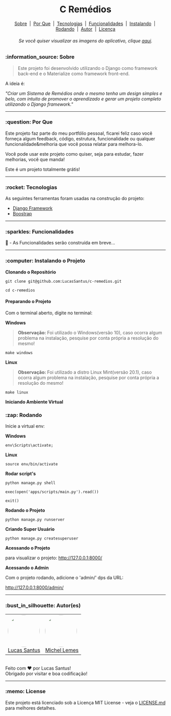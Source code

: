 <h1 align="center">C Remédios</h1>

<p align="center">
	<a href="#sobre">Sobre</a> &nbsp;|&nbsp;
	<a href="#porque">Por Que</a> &nbsp;|&nbsp;
	<a href="#tecnologias">Tecnologias</a> &nbsp;|&nbsp;
	<a href="#funcionalidades">Funcionalidades</a> &nbsp;|&nbsp;
	<a href="#instalando">Instalando</a> &nbsp;|&nbsp;
	<a href="#rodando">Rodando</a> &nbsp;|&nbsp;
	<a href="#autor">Autor</a> &nbsp;|&nbsp;
	<a href="#license">Licença</a>
</p>

<h6 align="center"> 
	Se você quiser visualizar as imagens do aplicativo, clique <a href="github/images/README.md">aqui</a>.
</h6>

<h3 id="sobre">:information_source: Sobre</h3>

> Este projeto foi desenvolvido utilizando o Django como framework back-end e o Materialize como framework front-end. 

A ideia é:

_"Criar um Sistema de Remédios onde o mesmo tenha um design simples e belo, com intuito de promover o aprendizado e gerar um projeto completo utilizando o Django framework."_

--------------------------------------------------------------------------------------

<h3 id="porque">:question: Por Que</h3>

Este projeto faz parte do meu portfólio pessoal, ficarei feliz caso você forneça algum feedback, código, estrutura, funcionalidade ou qualquer funcionalidade&melhoria que você possa relatar para melhora-lo.

Você pode usar este projeto como quiser, seja para estudar, fazer melhorias, você que manda!

Este é um projeto totalmente grátis!

--------------------------------------------------------------------------------------

<h3 id="tecnologias">:rocket: Tecnologias</h3>

As seguintes ferramentas foram usadas na construção do projeto:

- [Django Framework](https://www.djangoproject.com/)
- [Boostrap](https://getbootstrap.com/docs/5.0/getting-started/introduction/)

--------------------------------------------------------------------------------------

<h3 id="funcionalidades">:sparkles: Funcionalidades</h3>

:construction: - As Funcionalidades serão construída em breve...

--------------------------------------------------------------------------------------

<h3 id="instalando">:computer: Instalando o Projeto</h3>

**Clonando o Repositório**

```
git clone git@github.com:LucasSantus/c-remedios.git

cd c-remedios
```

#### Preparando o Projeto

Com o terminal aberto, digite no terminal:

**Windows**

> **Observação:** Foi utilizado o Windows(versão 10), caso ocorra algum problema na instalação, pesquise por conta própria a resolução do mesmo!
 
```
make windows
```

**Linux**

> **Observação:** Foi utilizado a distro Linux Mint(versão 20.1), caso ocorra algum problema na instalação, pesquise por conta própria a resolução do mesmo!

```
make linux
```

**Iniciando Ambiente Virtual**

<h3 id="rodando">:zap: Rodando</h3>

Inicie a virtual env:

**Windows**

```
env\Scripts\activate;
```

**Linux**

```
source env/bin/activate
```

**Rodar script's**
```
python manage.py shell

exec(open('apps/scripts/main.py').read())

exit()
```
**Rodando o Projeto**

```
python manage.py runserver
```

**Criando Super Usuário**

```
python manage.py createsuperuser
```
**Acessando o Projeto**

para visualizar o projeto: http://127.0.0.1:8000/


**Acessando o Admin**

Com o projeto rodando, adicione o 'admin/' dps da URL:

http://127.0.0.1:8000/admin/

--------------------------------------------------------------------------------------

<h3 id="autor">:bust_in_silhouette: Autor(es)</h3>

<table>
	<tr>
		<td>
			<div> 
				<a href="https://github.com/LucasSantus">
					<img style="border-radius: 50%;" src="https://github.com/LucasSantus.png" width="100px;" alt=""/>
					<br />
					Lucas Santus
				</a>
			</div>
		</td>
		<td>
			<div> 
				<a href="https://github.com/michel110299">
					<img style="border-radius: 50%;" src="https://github.com/michel110299.png" width="100px;" alt=""/>
					<br />
					Michel Lemes
				</a>
			</div>
		</td>
	</tr>
</table>
<br />
Feito com ❤️ por Lucas Santus!<br />
Obrigado por visitar e boa codificação!<br />

--------------------------------------------------------------------------------------

<h3 id="license">:memo: License</h3>

Este projeto está licenciado sob a Licença MIT License - veja o [LICENSE.md](https://github.com/LucasSantus/c-remedios/blob/master/LICENSE) para melhores detalhes.
